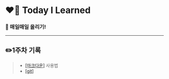 # ❤️‍🔥 Today I Learned
### 📌 매일매일 올리기!
---

## ✏️**1주차** 기록

> - [[마크다운]](./마크다운%20내용정리.md) 사용법 
> - [[git]](./git%20.md) 
